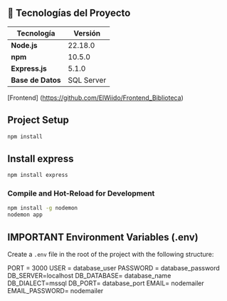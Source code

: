## 🚀 Tecnologías del Proyecto

| Tecnología   | Versión   |
|--------------|-----------|
| **Node.js**  | 22.18.0   |
| **npm**      | 10.5.0    |
| **Express.js** | 5.1.0   |
| **Base de Datos** | SQL Server |



[Frontend] (https://github.com/ElWiido/Frontend_Biblioteca)

## Project Setup

```sh
npm install
```

## Install express

```sh
npm install express
```


### Compile and Hot-Reload for Development

```sh
npm install -g nodemon
nodemon app
```

## IMPORTANT Environment Variables (.env)

Create a `.env` file in the root of the project with the following structure:

PORT = 3000
USER = database_user
PASSWORD = database_password
DB_SERVER=localhost
DB_DATABASE= database_name
DB_DIALECT=mssql
DB_PORT= database_port
EMAIL= nodemailer
EMAIL_PASSWORD= nodemailer
